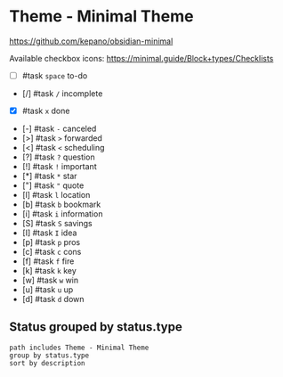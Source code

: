 # Theme - Minimal Theme

<https://github.com/kepano/obsidian-minimal>

Available checkbox icons: <https://minimal.guide/Block+types/Checklists>

<!-- placeholder to force blank line before included text --> <!-- include: DocsSamplesForStatuses.test.Theme_Minimal_Tasks.approved.md -->

- [ ] #task `space` to-do
- [/] #task `/` incomplete
- [x] #task `x` done
- [-] #task `-` canceled
- [>] #task `>` forwarded
- [<] #task `<` scheduling
- [?] #task `?` question
- [!] #task `!` important
- [*] #task `*` star
- ["] #task `"` quote
- [l] #task `l` location
- [b] #task `b` bookmark
- [i] #task `i` information
- [S] #task `S` savings
- [I] #task `I` idea
- [p] #task `p` pros
- [c] #task `c` cons
- [f] #task `f` fire
- [k] #task `k` key
- [w] #task `w` win
- [u] #task `u` up
- [d] #task `d` down

<!-- placeholder to force blank line after included text --> <!-- endInclude -->

## Status grouped by status.type

```tasks
path includes Theme - Minimal Theme
group by status.type
sort by description
```
